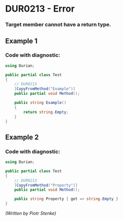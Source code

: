 # DUR0213 - Error
### Target member cannot have a return type.

## Example 1

### Code with diagnostic:

```csharp
using Durian;

public partial class Test
{
	// DUR0213
	[CopyFromMethod("Example")]
	public partial void Method();

	public string Example()
	{
		return string.Empty;
	}
}

```

## Example 2

### Code with diagnostic:

```csharp
using Durian;

public partial class Test
{
	// DUR0213
	[CopyFromMethod("Property")]
	public partial void Method();

	public string Property { get => string.Empty }
}

```

*\(Written by Piotr Stenke\)*